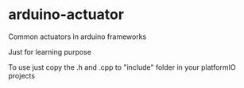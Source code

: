 # arduino-actuator
Common actuators in arduino frameworks

Just for learning purpose

To use just copy the .h and .cpp to "include" folder in your platformIO projects
